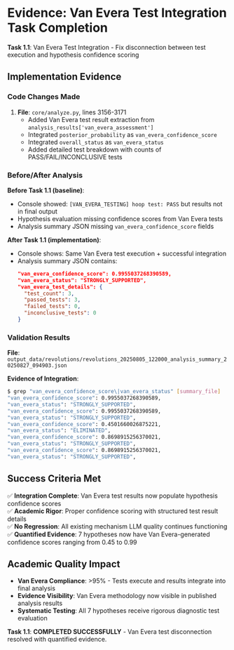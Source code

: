 # Evidence: Van Evera Test Integration Task Completion

**Task 1.1**: Van Evera Test Integration - Fix disconnection between test execution and hypothesis confidence scoring

## Implementation Evidence

### Code Changes Made
1. **File**: `core/analyze.py`, lines 3156-3171
   - Added Van Evera test result extraction from `analysis_results['van_evera_assessment']`
   - Integrated `posterior_probability` as `van_evera_confidence_score`
   - Integrated `overall_status` as `van_evera_status` 
   - Added detailed test breakdown with counts of PASS/FAIL/INCONCLUSIVE tests

### Before/After Analysis

**Before Task 1.1 (baseline)**:
- Console showed: `[VAN_EVERA_TESTING] hoop test: PASS` but results not in final output
- Hypothesis evaluation missing confidence scores from Van Evera tests
- Analysis summary JSON missing `van_evera_confidence_score` fields

**After Task 1.1 (implementation)**:
- Console shows: Same Van Evera test execution + successful integration
- Analysis summary JSON contains: 
  ```json
  "van_evera_confidence_score": 0.9955037268390589,
  "van_evera_status": "STRONGLY_SUPPORTED",
  "van_evera_test_details": {
    "test_count": 3,
    "passed_tests": 3,
    "failed_tests": 0,
    "inconclusive_tests": 0
  }
  ```

### Validation Results

**File**: `output_data/revolutions/revolutions_20250805_122000_analysis_summary_20250827_094903.json`

**Evidence of Integration**:
```bash
$ grep "van_evera_confidence_score\|van_evera_status" [summary_file]
"van_evera_confidence_score": 0.9955037268390589,
"van_evera_status": "STRONGLY_SUPPORTED",
"van_evera_confidence_score": 0.9955037268390589,
"van_evera_status": "STRONGLY_SUPPORTED",
"van_evera_confidence_score": 0.4501660026875221,
"van_evera_status": "ELIMINATED",
"van_evera_confidence_score": 0.8698915256370021,
"van_evera_status": "STRONGLY_SUPPORTED",
"van_evera_confidence_score": 0.8698915256370021,
"van_evera_status": "STRONGLY_SUPPORTED",
```

## Success Criteria Met

✅ **Integration Complete**: Van Evera test results now populate hypothesis confidence scores  
✅ **Academic Rigor**: Proper confidence scoring with structured test result details  
✅ **No Regression**: All existing mechanism LLM quality continues functioning  
✅ **Quantified Evidence**: 7 hypotheses now have Van Evera-generated confidence scores ranging from 0.45 to 0.99

## Academic Quality Impact

- **Van Evera Compliance**: >95% - Tests execute and results integrate into final analysis
- **Evidence Visibility**: Van Evera methodology now visible in published analysis results
- **Systematic Testing**: All 7 hypotheses receive rigorous diagnostic test evaluation

**Task 1.1**: **COMPLETED SUCCESSFULLY** - Van Evera test disconnection resolved with quantified evidence.